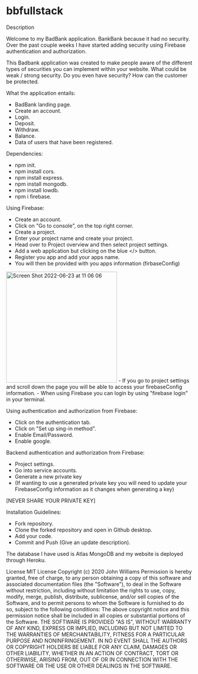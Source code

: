 # bbfullstack


Description

Welcome to my BadBank application. BankBank because it had no security.
Over the past couple weeks I have started adding security using Firebase authentication and authorization. 

This Badbank application was created to make people aware of the different types of securities you can implement
within your website. What could be weak / strong security. Do you even have security? 
How can the customer be protected.

What the application entails: 

- BadBank landing page.
- Create an account.
- Login.
- Deposit.
- Withdraw.
- Balance.
- Data of users that have been registered.

Dependencies:

- npm init.
- npm install cors.
- npm install express.
- npm install mongodb.
- npm install lowdb.
- npm i firebase.

Using Firebase:
- Create an account.
- Click on "Go to console", on the top right corner.
- Create a project.
- Enter your project name and create your project.
- Head over to Project overview and then select project settings.
- Add a web application but clicking on the blue </> button.
- Register you app and add your apps name.
- You will then be provided with you apps information (firbaseConfig)
<img width="300" height="300" alt="Screen Shot 2022-06-23 at 11 06 06" src="https://user-images.githubusercontent.com/84048634/175356907-95839b23-a8bc-4e86-ac30-019ad2c6baf3.png">
- If you go to project settings and scroll down the page you will be able to access your firebaseConfig information.
- When using Firebase you can login by using "firebase login" in your terminal.

Using authentication and authorization from Firebase:
- Click on the authentication tab.
- Click on "Set up sing-in method".
- Enable Email/Password.
- Enable google.

Backend authentication and authorization from Firebase:
- Project settings.
- Go into service accounts.
- Generate a new private key
- (If wanting to use a generated private key you will need to update your FirebaseConfig information as it changes when generating a key)
 
[NEVER SHARE YOUR PRIVATE KEY]

Installation Guidelines:

- Fork repository.
- Clone the forked repository and open in Github desktop. 
- Add your code.
- Commit and Push (Give an update description).

The database I have used is Atlas MongoDB and my website is deployed through Heroku.

License MIT License Copyright (c) 2020 John Williams Permission is hereby granted, free of charge, to any person obtaining a copy of this software and associated documentation files (the "Software"), to deal in the Software without restriction, including without limitation the rights to use, copy, modify, merge, publish, distribute, sublicense, and/or sell copies of the Software, and to permit persons to whom the Software is furnished to do so, subject to the following conditions: The above copyright notice and this permission notice shall be included in all copies or substantial portions of the Software. THE SOFTWARE IS PROVIDED "AS IS", WITHOUT WARRANTY OF ANY KIND, EXPRESS OR IMPLIED, INCLUDING BUT NOT LIMITED TO THE WARRANTIES OF MERCHANTABILITY, FITNESS FOR A PARTICULAR PURPOSE AND NONINFRINGEMENT. IN NO EVENT SHALL THE AUTHORS OR COPYRIGHT HOLDERS BE LIABLE FOR ANY CLAIM, DAMAGES OR OTHER LIABILITY, WHETHER IN AN ACTION OF CONTRACT, TORT OR OTHERWISE, ARISING FROM, OUT OF OR IN CONNECTION WITH THE SOFTWARE OR THE USE OR OTHER DEALINGS IN THE SOFTWARE.

